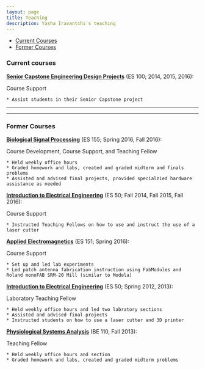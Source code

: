 ```yaml
---
layout: page
title: Teaching
description: Yasha Iravantchi's teaching
---
```


<div class="navbar">
    <div class="navbar-inner">
        <ul class="nav">
            <li><a href="#current">Current Courses</a></li>
            <li><a href="#old">Former Courses</a></li>
        </ul>
    </div>
</div>


### <a name="current"></a>Current courses




**[Senior Capstone Engineering Design Projects](http://isites.harvard.edu/course/colgsas-7535)** (ES 100; 2014, 2015, 2016): 

Course Support
	
	* Assist students in their Senior Capstone project

---


---

### <a name="old"></a>Former Courses

**[Biological Signal Processing](https://courses.harvard.edu/detail?q=id:d_colgsas_2015_2_109358_001&returnUrl=search%3Ffq_school_nm%3Dschool_nm%253A%2522Faculty%2520of%2520Arts%2520and%2520Sciences%2522%26fq_dept_area_category%3Ddept_area_category%253A%2522Engineering%2520Sciences%2522%26q%3D%26sort%3Dcourse_title%2520asc%26start%3D0%26rows%3D25)** (ES 155; Spring 2016, Fall 2016): 

Course Development, Course Support, and Teaching Fellow
	
	* Held weekly office hours
	* Graded homework and labs, created and graded midterm and finals problems
	* Assisted and advised final projects, provided specialzied hardware assistance as needed


**[Introduction to Electrical Engineering](http://isites.harvard.edu/course/colgsas-4499)** (ES 50; Fall 2014, Fall 2015, Fall 2016): 

Course Support

	* Instructed Teaching Fellows on how to use and instruct the use of a laser cutter


**[Applied Electromagnetics](https://locator.tlt.harvard.edu/course/colgsas-143005)** (ES 151; Spring 2016): 

Course Support
	
	* Set up and led lab experiments
	* Led patch antenna fabrication instruction using FabModules and Roland monoFAB SRM-20 Mill (similar to Modela)

**[Introduction to Electrical Engineering](http://isites.harvard.edu/course/colgsas-4499)** (ES 50; Spring 2012, 2013): 

Laboratory Teaching Fellow
	
	* Held weekly office hours and led two labratory sections
	* Assisted and advised final projects 
	* Instructed students on how to use a laser cutter and 3D printer

**[Physiological Systems Analysis](http://isites.harvard.edu/course/colgsas-8197)** (BE 110, Fall 2013): 

Teaching Fellow
	
	* Held weekly office hours and section
	* Graded homework and labs, created and graded midterm problems 







